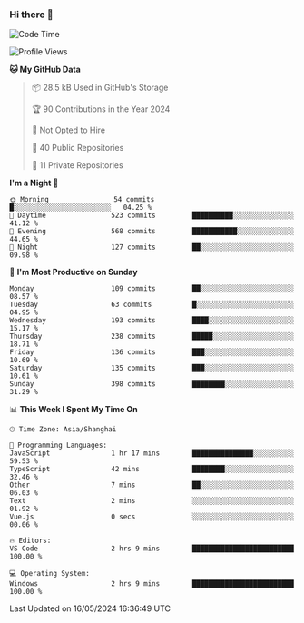 ### Hi there 👋

<!--
**robinWongM/robinWongM** is a ✨ _special_ ✨ repository because its `README.md` (this file) appears on your GitHub profile.

Here are some ideas to get you started:

- 🔭 I’m currently working on ...
- 🌱 I’m currently learning ...
- 👯 I’m looking to collaborate on ...
- 🤔 I’m looking for help with ...
- 💬 Ask me about ...
- 📫 How to reach me: ...
- 😄 Pronouns: ...
- ⚡ Fun fact: ...
-->

<!--START_SECTION:waka-->
![Code Time](http://img.shields.io/badge/Code%20Time-210%20hrs%2045%20mins-blue)

![Profile Views](http://img.shields.io/badge/Profile%20Views-0-blue)

**🐱 My GitHub Data** 

> 📦 28.5 kB Used in GitHub's Storage 
 > 
> 🏆 90 Contributions in the Year 2024
 > 
> 🚫 Not Opted to Hire
 > 
> 📜 40 Public Repositories 
 > 
> 🔑 11 Private Repositories 
 > 
**I'm a Night 🦉** 

```text
🌞 Morning                54 commits          █░░░░░░░░░░░░░░░░░░░░░░░░   04.25 % 
🌆 Daytime                523 commits         ██████████░░░░░░░░░░░░░░░   41.12 % 
🌃 Evening                568 commits         ███████████░░░░░░░░░░░░░░   44.65 % 
🌙 Night                  127 commits         ██░░░░░░░░░░░░░░░░░░░░░░░   09.98 % 
```
📅 **I'm Most Productive on Sunday** 

```text
Monday                   109 commits         ██░░░░░░░░░░░░░░░░░░░░░░░   08.57 % 
Tuesday                  63 commits          █░░░░░░░░░░░░░░░░░░░░░░░░   04.95 % 
Wednesday                193 commits         ████░░░░░░░░░░░░░░░░░░░░░   15.17 % 
Thursday                 238 commits         █████░░░░░░░░░░░░░░░░░░░░   18.71 % 
Friday                   136 commits         ███░░░░░░░░░░░░░░░░░░░░░░   10.69 % 
Saturday                 135 commits         ███░░░░░░░░░░░░░░░░░░░░░░   10.61 % 
Sunday                   398 commits         ████████░░░░░░░░░░░░░░░░░   31.29 % 
```


📊 **This Week I Spent My Time On** 

```text
🕑︎ Time Zone: Asia/Shanghai

💬 Programming Languages: 
JavaScript               1 hr 17 mins        ███████████████░░░░░░░░░░   59.53 % 
TypeScript               42 mins             ████████░░░░░░░░░░░░░░░░░   32.46 % 
Other                    7 mins              ██░░░░░░░░░░░░░░░░░░░░░░░   06.03 % 
Text                     2 mins              ░░░░░░░░░░░░░░░░░░░░░░░░░   01.92 % 
Vue.js                   0 secs              ░░░░░░░░░░░░░░░░░░░░░░░░░   00.06 % 

🔥 Editors: 
VS Code                  2 hrs 9 mins        █████████████████████████   100.00 % 

💻 Operating System: 
Windows                  2 hrs 9 mins        █████████████████████████   100.00 % 
```


 Last Updated on 16/05/2024 16:36:49 UTC
<!--END_SECTION:waka-->
